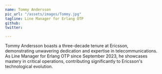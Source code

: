 ```yaml
---
name: Tommy Andersson
pic_url: "/assets/images/Tommy.jpg"
tagline: Line Manager for Erlang OTP
github:
twitter:

---
```

Tommy Andersson boasts a three-decade tenure at Ericsson, demonstrating unwavering dedication and expertise in telecommunications. As Line Manager for Erlang OTP since September 2023, he showcases mastery in critical operations, contributing significantly to Ericsson's technological evolution.
